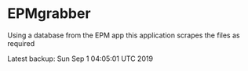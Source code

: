 # EPMgrabber
Using a database from the EPM app this application scrapes the files as required


Latest backup: Sun Sep 1 04:05:01 UTC 2019
